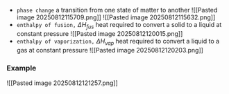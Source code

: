 * `phase change` a transition from one state of matter to another
![[Pasted image 20250812115709.png]]
![[Pasted image 20250812115632.png]]
* `enthalpy of fusion,` $\Delta H_{fus}$ heat required to convert a solid to a liquid at constant pressure
![[Pasted image 20250812120015.png]]
* `enthalpy of vaporization,` $\Delta H_{vap}$ heat required to convert a liquid to a gas at constant pressure
![[Pasted image 20250812120203.png]]

### Example
![[Pasted image 20250812121257.png]]

